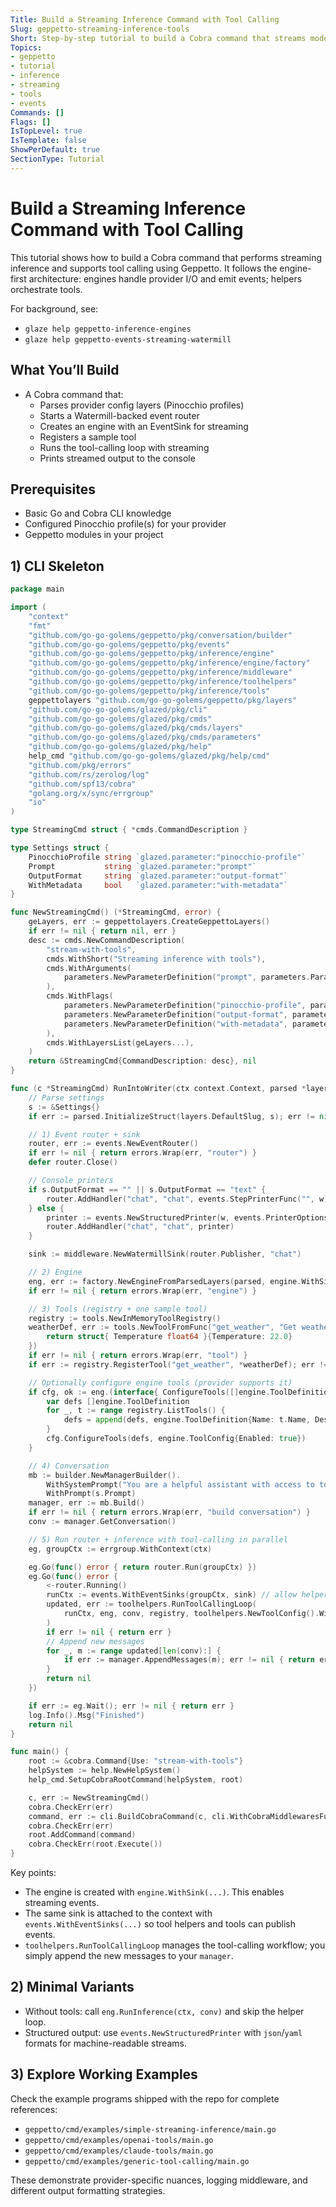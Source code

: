 ```yaml
---
Title: Build a Streaming Inference Command with Tool Calling
Slug: geppetto-streaming-inference-tools
Short: Step-by-step tutorial to build a Cobra command that streams model output and supports tool calling using Geppetto.
Topics:
- geppetto
- tutorial
- inference
- streaming
- tools
- events
Commands: []
Flags: []
IsTopLevel: true
IsTemplate: false
ShowPerDefault: true
SectionType: Tutorial
---
```


# Build a Streaming Inference Command with Tool Calling

This tutorial shows how to build a Cobra command that performs streaming inference and supports tool calling using Geppetto. It follows the engine-first architecture: engines handle provider I/O and emit events; helpers orchestrate tools.

For background, see:
- `glaze help geppetto-inference-engines`
- `glaze help geppetto-events-streaming-watermill`

## What You’ll Build

- A Cobra command that:
  - Parses provider config layers (Pinocchio profiles)
  - Starts a Watermill-backed event router
  - Creates an engine with an EventSink for streaming
  - Registers a sample tool
  - Runs the tool-calling loop with streaming
  - Prints streamed output to the console

## Prerequisites

- Basic Go and Cobra CLI knowledge
- Configured Pinocchio profile(s) for your provider
- Geppetto modules in your project

## 1) CLI Skeleton

```go
package main

import (
    "context"
    "fmt"
    "github.com/go-go-golems/geppetto/pkg/conversation/builder"
    "github.com/go-go-golems/geppetto/pkg/events"
    "github.com/go-go-golems/geppetto/pkg/inference/engine"
    "github.com/go-go-golems/geppetto/pkg/inference/engine/factory"
    "github.com/go-go-golems/geppetto/pkg/inference/middleware"
    "github.com/go-go-golems/geppetto/pkg/inference/toolhelpers"
    "github.com/go-go-golems/geppetto/pkg/inference/tools"
    geppettolayers "github.com/go-go-golems/geppetto/pkg/layers"
    "github.com/go-go-golems/glazed/pkg/cli"
    "github.com/go-go-golems/glazed/pkg/cmds"
    "github.com/go-go-golems/glazed/pkg/cmds/layers"
    "github.com/go-go-golems/glazed/pkg/cmds/parameters"
    "github.com/go-go-golems/glazed/pkg/help"
    help_cmd "github.com/go-go-golems/glazed/pkg/help/cmd"
    "github.com/pkg/errors"
    "github.com/rs/zerolog/log"
    "github.com/spf13/cobra"
    "golang.org/x/sync/errgroup"
    "io"
)

type StreamingCmd struct { *cmds.CommandDescription }

type Settings struct {
    PinocchioProfile string `glazed.parameter:"pinocchio-profile"`
    Prompt           string `glazed.parameter:"prompt"`
    OutputFormat     string `glazed.parameter:"output-format"`
    WithMetadata     bool   `glazed.parameter:"with-metadata"`
}

func NewStreamingCmd() (*StreamingCmd, error) {
    geLayers, err := geppettolayers.CreateGeppettoLayers()
    if err != nil { return nil, err }
    desc := cmds.NewCommandDescription(
        "stream-with-tools",
        cmds.WithShort("Streaming inference with tools"),
        cmds.WithArguments(
            parameters.NewParameterDefinition("prompt", parameters.ParameterTypeString, parameters.WithHelp("Prompt")),
        ),
        cmds.WithFlags(
            parameters.NewParameterDefinition("pinocchio-profile", parameters.ParameterTypeString, parameters.WithDefault("4o-mini")),
            parameters.NewParameterDefinition("output-format", parameters.ParameterTypeString, parameters.WithDefault("text")),
            parameters.NewParameterDefinition("with-metadata", parameters.ParameterTypeBool, parameters.WithDefault(false)),
        ),
        cmds.WithLayersList(geLayers...),
    )
    return &StreamingCmd{CommandDescription: desc}, nil
}

func (c *StreamingCmd) RunIntoWriter(ctx context.Context, parsed *layers.ParsedLayers, w io.Writer) error {
    // Parse settings
    s := &Settings{}
    if err := parsed.InitializeStruct(layers.DefaultSlug, s); err != nil { return errors.Wrap(err, "init settings") }

    // 1) Event router + sink
    router, err := events.NewEventRouter()
    if err != nil { return errors.Wrap(err, "router") }
    defer router.Close()

    // Console printers
    if s.OutputFormat == "" || s.OutputFormat == "text" {
        router.AddHandler("chat", "chat", events.StepPrinterFunc("", w))
    } else {
        printer := events.NewStructuredPrinter(w, events.PrinterOptions{Format: events.PrinterFormat(s.OutputFormat), IncludeMetadata: s.WithMetadata})
        router.AddHandler("chat", "chat", printer)
    }

    sink := middleware.NewWatermillSink(router.Publisher, "chat")

    // 2) Engine
    eng, err := factory.NewEngineFromParsedLayers(parsed, engine.WithSink(sink))
    if err != nil { return errors.Wrap(err, "engine") }

    // 3) Tools (registry + one sample tool)
    registry := tools.NewInMemoryToolRegistry()
    weatherDef, err := tools.NewToolFromFunc("get_weather", "Get weather for a location", func(req struct{ Location, Units string }) struct{ Temperature float64 } {
        return struct{ Temperature float64 }{Temperature: 22.0}
    })
    if err != nil { return errors.Wrap(err, "tool") }
    if err := registry.RegisterTool("get_weather", *weatherDef); err != nil { return errors.Wrap(err, "register tool") }

    // Optionally configure engine tools (provider supports it)
    if cfg, ok := eng.(interface{ ConfigureTools([]engine.ToolDefinition, engine.ToolConfig) }); ok {
        var defs []engine.ToolDefinition
        for _, t := range registry.ListTools() {
            defs = append(defs, engine.ToolDefinition{Name: t.Name, Description: t.Description, Parameters: t.Parameters})
        }
        cfg.ConfigureTools(defs, engine.ToolConfig{Enabled: true})
    }

    // 4) Conversation
    mb := builder.NewManagerBuilder().
        WithSystemPrompt("You are a helpful assistant with access to tools.").
        WithPrompt(s.Prompt)
    manager, err := mb.Build()
    if err != nil { return errors.Wrap(err, "build conversation") }
    conv := manager.GetConversation()

    // 5) Run router + inference with tool-calling in parallel
    eg, groupCtx := errgroup.WithContext(ctx)

    eg.Go(func() error { return router.Run(groupCtx) })
    eg.Go(func() error {
        <-router.Running()
        runCtx := events.WithEventSinks(groupCtx, sink) // allow helpers/tools to publish
        updated, err := toolhelpers.RunToolCallingLoop(
            runCtx, eng, conv, registry, toolhelpers.NewToolConfig().WithMaxIterations(5),
        )
        if err != nil { return err }
        // Append new messages
        for _, m := range updated[len(conv):] {
            if err := manager.AppendMessages(m); err != nil { return err }
        }
        return nil
    })

    if err := eg.Wait(); err != nil { return err }
    log.Info().Msg("Finished")
    return nil
}

func main() {
    root := &cobra.Command{Use: "stream-with-tools"}
    helpSystem := help.NewHelpSystem()
    help_cmd.SetupCobraRootCommand(helpSystem, root)

    c, err := NewStreamingCmd()
    cobra.CheckErr(err)
    command, err := cli.BuildCobraCommand(c, cli.WithCobraMiddlewaresFunc(geppettolayers.GetCobraCommandGeppettoMiddlewares))
    cobra.CheckErr(err)
    root.AddCommand(command)
    cobra.CheckErr(root.Execute())
}
```

Key points:
- The engine is created with `engine.WithSink(...)`. This enables streaming events.
- The same sink is attached to the context with `events.WithEventSinks(...)` so tool helpers and tools can publish events.
- `toolhelpers.RunToolCallingLoop` manages the tool-calling workflow; you simply append the new messages to your `manager`.

## 2) Minimal Variants

- Without tools: call `eng.RunInference(ctx, conv)` and skip the helper loop.
- Structured output: use `events.NewStructuredPrinter` with `json`/`yaml` formats for machine-readable streams.

## 3) Explore Working Examples

Check the example programs shipped with the repo for complete references:
- `geppetto/cmd/examples/simple-streaming-inference/main.go`
- `geppetto/cmd/examples/openai-tools/main.go`
- `geppetto/cmd/examples/claude-tools/main.go`
- `geppetto/cmd/examples/generic-tool-calling/main.go`

These demonstrate provider-specific nuances, logging middleware, and different output formatting strategies.



